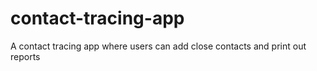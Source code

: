 # contact-tracing-app
A contact tracing app where users can add close contacts and print out reports
